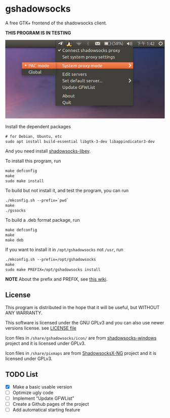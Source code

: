 # gshadowsocks

A free GTK+ frontend of the shadowsocks client.

**THIS PROGRAM IS IN TESTING**

![Screenshot](https://raw.githubusercontent.com/thdaemon/gshadowsocks/unusable/img/screenshot.png)

Install the dependent packages

```
# for Debian, Ubuntu, etc
sudo apt install build-essential libgtk-3-dev libappindicator3-dev
```

And you need install [shadowsocks-libev](https://github.com/shadowsocks/shadowsocks-libev).

To install this program, run

```
make defconfig
make
sudo make install
```

To build but not install it, and test the program, you can run

```
./mkconfig.sh --prefix=`pwd`
make
./gssocks
```

To build a .deb format package, run

```
make defconfig
make
make deb
```

If you want to install it in `/opt/gshadowsocks` not `/usr`, run

```
./mkconfig.sh --prefix=/opt/gshadowsocks
make
sudo make PREFIX=/opt/gshadowsocks install
```

**NOTE** About the prefix and PREFIX, see [this wiki](doc/prefix-and-PREFIX.md).

## License

This program is distributed in the hope that it  will be useful, but WITHOUT ANY WARRANTY.

This software is licensed under the GNU GPLv3 and you can also use newer versions license. see [LICENSE file](LICENSE)

Icon files in `/share/gshadowsocks/icon/` are from [shadowsocks-windows](https://github.com/shadowsocks/shadowsocks-windows) project and it is licensed under GPLv3.

Icon files in `/share/pixmaps` are from [ShadowsocksX-NG](https://github.com/shadowsocks/ShadowsocksX-NG) project and it is licensed under GPLv3.

## TODO List

- [x] Make a basic usable version
- [ ] Optimize ugly code
- [ ] Implement "Update GFWList"
- [ ] Create a Github pages of the project
- [ ] Add automatical starting feature

